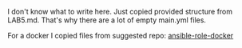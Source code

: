 I don't know what to write here.
Just copied provided structure from LAB5.md.
That's why there are a lot of empty main.yml files.

For a docker I copied files from suggested repo:
[ansible-role-docker](https://github.com/geerlingguy/ansible-role-docker)
